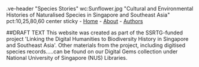 .ve-header "Species Stories" wc:Sunflower.jpg "Cultural and Environmental Histories of Naturalised Species in Singapore and Southeast Asia" pct:10,25,80,60 center sticky
    - [Home](/)
    - [About](/about)
    - [Authors](/authors)
    
##DRAFT TEXT 
This website was created as part of the SSRTG-funded project 'Linking the Digital Humanities to Biodiversity History in Singapore and Southeast Asia'. Other materials from the project, including digitised species records.....can be found on our Digital Gems collection under National University of Singapore (NUS) Libraries.
